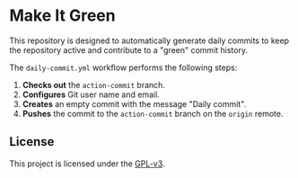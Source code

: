# Make It Green

This repository is designed to automatically generate daily commits to keep the repository active and contribute to a "green" commit history.

The `daily-commit.yml` workflow performs the following steps:

1.  **Checks out** the `action-commit` branch.
2.  **Configures** Git user name and email.
3.  **Creates** an empty commit with the message "Daily commit".
4.  **Pushes** the commit to the `action-commit` branch on the `origin` remote.

## License

This project is licensed under the [GPL-v3](LICENSE).

